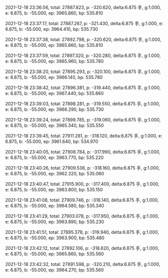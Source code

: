 2021-12-18 23:36:56, total: 27887.823, p: -320.620, delta:6.875 手, g:1.000, e: 6.875, b: -55.000, ep: 3965.860, bp: 535.810

2021-12-18 23:37:17, total: 27887.267, p: -321.430, delta:6.875 手, g:1.000, e: 6.875, b: -55.000, ep: 3964.410, bp: 535.730

2021-12-18 23:37:38, total: 27892.798, p: -320.620, delta:6.875 手, g:1.000, e: 6.875, b: -55.000, ep: 3965.860, bp: 535.810

2021-12-18 23:37:59, total: 27897.320, p: -320.280, delta:6.875 手, g:1.000, e: 6.875, b: -55.000, ep: 3965.960, bp: 535.780

2021-12-18 23:38:20, total: 27895.293, p: -320.100, delta:6.875 手, g:1.000, e: 6.875, b: -55.000, ep: 3966.140, bp: 535.780

2021-12-18 23:38:42, total: 27896.381, p: -319.440, delta:6.875 手, g:1.000, e: 6.875, b: -55.000, ep: 3967.440, bp: 535.860

2021-12-18 23:39:03, total: 27898.281, p: -319.550, delta:6.875 手, g:1.000, e: 6.875, b: -55.000, ep: 3966.290, bp: 535.730

2021-12-18 23:39:24, total: 27899.785, p: -319.060, delta:6.875 手, g:1.000, e: 6.875, b: -55.000, ep: 3965.340, bp: 535.550

2021-12-18 23:39:45, total: 27911.281, p: -318.120, delta:6.875 手, g:1.000, e: 6.875, b: -55.000, ep: 3961.640, bp: 534.970

2021-12-18 23:40:05, total: 27908.784, p: -317.990, delta:6.875 手, g:1.000, e: 6.875, b: -55.000, ep: 3963.770, bp: 535.220

2021-12-18 23:40:26, total: 27909.538, p: -318.160, delta:6.875 手, g:1.000, e: 6.875, b: -55.000, ep: 3962.320, bp: 535.060

2021-12-18 23:40:47, total: 27915.900, p: -317.400, delta:6.875 手, g:1.000, e: 6.875, b: -55.000, ep: 3963.800, bp: 535.150

2021-12-18 23:41:08, total: 27909.746, p: -318.140, delta:6.875 手, g:1.000, e: 6.875, b: -55.000, ep: 3964.580, bp: 535.340

2021-12-18 23:41:29, total: 27903.078, p: -317.950, delta:6.875 手, g:1.000, e: 6.875, b: -55.000, ep: 3963.890, bp: 535.230

2021-12-18 23:41:51, total: 27895.378, p: -319.940, delta:6.875 手, g:1.000, e: 6.875, b: -55.000, ep: 3963.900, bp: 535.480

2021-12-18 23:42:12, total: 27892.106, p: -318.620, delta:6.875 手, g:1.000, e: 6.875, b: -55.000, ep: 3965.860, bp: 535.560

2021-12-18 23:42:32, total: 27891.598, p: -320.210, delta:6.875 手, g:1.000, e: 6.875, b: -55.000, ep: 3964.270, bp: 535.560